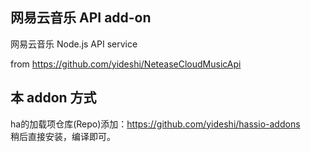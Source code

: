 ## 网易云音乐 API add-on 

网易云音乐 Node.js API service 

from https://github.com/yideshi/NeteaseCloudMusicApi

## 本 addon 方式
ha的加载项仓库(Repo)添加：https://github.com/yideshi/hassio-addons \
稍后直接安装，编译即可。
